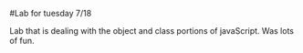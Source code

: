 #Lab for tuesday 7/18 

Lab that is dealing with the object and class portions of javaScript. Was lots of fun.